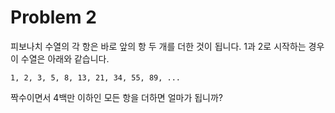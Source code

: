 Problem 2
==================

피보나치 수열의 각 항은 바로 앞의 항 두 개를 더한 것이 됩니다. 1과 2로 시작하는 경우 이 수열은 아래와 같습니다.

    1, 2, 3, 5, 8, 13, 21, 34, 55, 89, ... 

짝수이면서 4백만 이하인 모든 항을 더하면 얼마가 됩니까?
